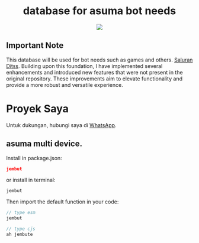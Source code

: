 # <div align='center'>database for asuma bot needs</div>

<div align="center"><img src="https://files.catbox.moe/n9rspg.jpg"></div>

## Important Note

This database will be used for bot needs such as games and others. [Saluran Ditss](https://whatsapp.com/channel/0029VaimJO0E50UaXv9Z1J0L). Building upon this foundation, I have implemented several enhancements and introduced new features that were not present in the original repository. These improvements aim to elevate functionality and provide a more robust and versatile experience.

# Proyek Saya

Untuk dukungan, hubungi saya di [WhatsApp](https://wa.me/6281234567890).

## asuma multi device.

Install in package.json:
```json
jembut 
```
or install in terminal:
```
jembut
```

Then import the default function in your code:
```ts 
// type esm
jembut
```

```js
// type cjs
ah jembute
```

